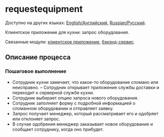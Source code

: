 # requestequipment

Доступно на других языках: [English/Английский](requestequipment.md), [Russian/Русский](requestequipment.ru.md). 

Клиентское приложение для кухни: запрос оборудования.

Связанные модули: [клиентское приложение](../../frontend/kitchenclient.md), [бэкэнд-сервис](../../backend/kitchenbackend.md).

## Описание процесса

### Пошаговое выполнение

- Сотрудник кухни замечает, что какое-то оборудование сломано или неисправно.
– Сотрудник открывает приложение службы доставки и переходит к серверной службе кухни.
- Сотрудник выбирает опцию запроса нового оборудования.
- Сотрудник заполняет форму с подробной информацией о сломанном оборудовании и отправляет заявку.
- Запрос получает менеджер, который рассматривает его и одобряет или отклоняет запрос.
- В случае одобрения менеджер заказывает новое оборудование и сообщает сотруднику, когда оно прибудет.
